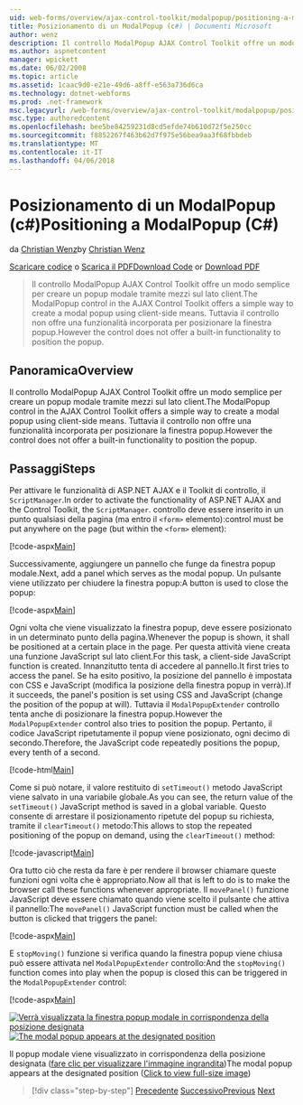 ```yaml
---
uid: web-forms/overview/ajax-control-toolkit/modalpopup/positioning-a-modalpopup-cs
title: Posizionamento di un ModalPopup (c#) | Documenti Microsoft
author: wenz
description: Il controllo ModalPopup AJAX Control Toolkit offre un modo semplice per creare un popup modale tramite mezzi sul lato client. Tuttavia il controllo non offre un...
ms.author: aspnetcontent
manager: wpickett
ms.date: 06/02/2008
ms.topic: article
ms.assetid: 1caac9d0-e21e-49d6-a8ff-e563a736d6ca
ms.technology: dotnet-webforms
ms.prod: .net-framework
msc.legacyurl: /web-forms/overview/ajax-control-toolkit/modalpopup/positioning-a-modalpopup-cs
msc.type: authoredcontent
ms.openlocfilehash: bee5be84259231d8cd5efde74b610d72f5e250cc
ms.sourcegitcommit: f8852267f463b62d7f975e56bea9aa3f68fbbdeb
ms.translationtype: MT
ms.contentlocale: it-IT
ms.lasthandoff: 04/06/2018
---
```

<a name="positioning-a-modalpopup-c"></a><span data-ttu-id="4983e-104">Posizionamento di un ModalPopup (c#)</span><span class="sxs-lookup"><span data-stu-id="4983e-104">Positioning a ModalPopup (C#)</span></span>
====================
<span data-ttu-id="4983e-105">da [Christian Wenz](https://github.com/wenz)</span><span class="sxs-lookup"><span data-stu-id="4983e-105">by [Christian Wenz](https://github.com/wenz)</span></span>

<span data-ttu-id="4983e-106">[Scaricare codice](http://download.microsoft.com/download/2/4/0/24052038-f942-4336-905b-b60ae56f0dd5/ModalPopup4.cs.zip) o [Scarica il PDF](http://download.microsoft.com/download/b/6/a/b6ae89ee-df69-4c87-9bfb-ad1eb2b23373/modalpopup4CS.pdf)</span><span class="sxs-lookup"><span data-stu-id="4983e-106">[Download Code](http://download.microsoft.com/download/2/4/0/24052038-f942-4336-905b-b60ae56f0dd5/ModalPopup4.cs.zip) or [Download PDF](http://download.microsoft.com/download/b/6/a/b6ae89ee-df69-4c87-9bfb-ad1eb2b23373/modalpopup4CS.pdf)</span></span>

> <span data-ttu-id="4983e-107">Il controllo ModalPopup AJAX Control Toolkit offre un modo semplice per creare un popup modale tramite mezzi sul lato client.</span><span class="sxs-lookup"><span data-stu-id="4983e-107">The ModalPopup control in the AJAX Control Toolkit offers a simple way to create a modal popup using client-side means.</span></span> <span data-ttu-id="4983e-108">Tuttavia il controllo non offre una funzionalità incorporata per posizionare la finestra popup.</span><span class="sxs-lookup"><span data-stu-id="4983e-108">However the control does not offer a built-in functionality to position the popup.</span></span>


## <a name="overview"></a><span data-ttu-id="4983e-109">Panoramica</span><span class="sxs-lookup"><span data-stu-id="4983e-109">Overview</span></span>

<span data-ttu-id="4983e-110">Il controllo ModalPopup AJAX Control Toolkit offre un modo semplice per creare un popup modale tramite mezzi sul lato client.</span><span class="sxs-lookup"><span data-stu-id="4983e-110">The ModalPopup control in the AJAX Control Toolkit offers a simple way to create a modal popup using client-side means.</span></span> <span data-ttu-id="4983e-111">Tuttavia il controllo non offre una funzionalità incorporata per posizionare la finestra popup.</span><span class="sxs-lookup"><span data-stu-id="4983e-111">However the control does not offer a built-in functionality to position the popup.</span></span>

## <a name="steps"></a><span data-ttu-id="4983e-112">Passaggi</span><span class="sxs-lookup"><span data-stu-id="4983e-112">Steps</span></span>

<span data-ttu-id="4983e-113">Per attivare le funzionalità di ASP.NET AJAX e il Toolkit di controllo, il `ScriptManager`.</span><span class="sxs-lookup"><span data-stu-id="4983e-113">In order to activate the functionality of ASP.NET AJAX and the Control Toolkit, the `ScriptManager`.</span></span> <span data-ttu-id="4983e-114">controllo deve essere inserito in un punto qualsiasi della pagina (ma entro il `<form>` elemento):</span><span class="sxs-lookup"><span data-stu-id="4983e-114">control must be put anywhere on the page (but within the `<form>` element):</span></span>

[!code-aspx[Main](positioning-a-modalpopup-cs/samples/sample1.aspx)]

<span data-ttu-id="4983e-115">Successivamente, aggiungere un pannello che funge da finestra popup modale.</span><span class="sxs-lookup"><span data-stu-id="4983e-115">Next, add a panel which serves as the modal popup.</span></span> <span data-ttu-id="4983e-116">Un pulsante viene utilizzato per chiudere la finestra popup:</span><span class="sxs-lookup"><span data-stu-id="4983e-116">A button is used to close the popup:</span></span>

[!code-aspx[Main](positioning-a-modalpopup-cs/samples/sample2.aspx)]

<span data-ttu-id="4983e-117">Ogni volta che viene visualizzato la finestra popup, deve essere posizionato in un determinato punto della pagina.</span><span class="sxs-lookup"><span data-stu-id="4983e-117">Whenever the popup is shown, it shall be positioned at a certain place in the page.</span></span> <span data-ttu-id="4983e-118">Per questa attività viene creata una funzione JavaScript sul lato client.</span><span class="sxs-lookup"><span data-stu-id="4983e-118">For this task, a client-side JavaScript function is created.</span></span> <span data-ttu-id="4983e-119">Innanzitutto tenta di accedere al pannello.</span><span class="sxs-lookup"><span data-stu-id="4983e-119">It first tries to access the panel.</span></span> <span data-ttu-id="4983e-120">Se ha esito positivo, la posizione del pannello è impostata con CSS e JavaScript (modifica la posizione della finestra popup in verrà).</span><span class="sxs-lookup"><span data-stu-id="4983e-120">If it succeeds, the panel's position is set using CSS and JavaScript (change the position of the popup at will).</span></span> <span data-ttu-id="4983e-121">Tuttavia il `ModalPopupExtender` controllo tenta anche di posizionare la finestra popup.</span><span class="sxs-lookup"><span data-stu-id="4983e-121">However the `ModalPopupExtender` control also tries to position the popup.</span></span> <span data-ttu-id="4983e-122">Pertanto, il codice JavaScript ripetutamente il popup viene posizionato, ogni decimo di secondo.</span><span class="sxs-lookup"><span data-stu-id="4983e-122">Therefore, the JavaScript code repeatedly positions the popup, every tenth of a second.</span></span>

[!code-html[Main](positioning-a-modalpopup-cs/samples/sample3.html)]

<span data-ttu-id="4983e-123">Come si può notare, il valore restituito di `setTimeout()` metodo JavaScript viene salvato in una variabile globale.</span><span class="sxs-lookup"><span data-stu-id="4983e-123">As you can see, the return value of the `setTimeout()` JavaScript method is saved in a global variable.</span></span> <span data-ttu-id="4983e-124">Questo consente di arrestare il posizionamento ripetute del popup su richiesta, tramite il `clearTimeout()` metodo:</span><span class="sxs-lookup"><span data-stu-id="4983e-124">This allows to stop the repeated positioning of the popup on demand, using the `clearTimeout()` method:</span></span>

[!code-javascript[Main](positioning-a-modalpopup-cs/samples/sample4.js)]

<span data-ttu-id="4983e-125">Ora tutto ciò che resta da fare è per rendere il browser chiamare queste funzioni ogni volta che è appropriato.</span><span class="sxs-lookup"><span data-stu-id="4983e-125">Now all that is left to do is to make the browser call these functions whenever appropriate.</span></span> <span data-ttu-id="4983e-126">Il `movePanel()` funzione JavaScript deve essere chiamato quando viene scelto il pulsante che attiva il pannello:</span><span class="sxs-lookup"><span data-stu-id="4983e-126">The `movePanel()` JavaScript function must be called when the button is clicked that triggers the panel:</span></span>

[!code-aspx[Main](positioning-a-modalpopup-cs/samples/sample5.aspx)]

<span data-ttu-id="4983e-127">E `stopMoving()` funzione si verifica quando la finestra popup viene chiusa può essere attivata nel `ModalPopupExtender` controllo:</span><span class="sxs-lookup"><span data-stu-id="4983e-127">And the `stopMoving()` function comes into play when the popup is closed this can be triggered in the `ModalPopupExtender` control:</span></span>

[!code-aspx[Main](positioning-a-modalpopup-cs/samples/sample6.aspx)]


<span data-ttu-id="4983e-128">[![Verrà visualizzata la finestra popup modale in corrispondenza della posizione designata](positioning-a-modalpopup-cs/_static/image2.png)](positioning-a-modalpopup-cs/_static/image1.png)</span><span class="sxs-lookup"><span data-stu-id="4983e-128">[![The modal popup appears at the designated position](positioning-a-modalpopup-cs/_static/image2.png)](positioning-a-modalpopup-cs/_static/image1.png)</span></span>

<span data-ttu-id="4983e-129">Il popup modale viene visualizzato in corrispondenza della posizione designata ([fare clic per visualizzare l'immagine ingrandita](positioning-a-modalpopup-cs/_static/image3.png))</span><span class="sxs-lookup"><span data-stu-id="4983e-129">The modal popup appears at the designated position ([Click to view full-size image](positioning-a-modalpopup-cs/_static/image3.png))</span></span>

> [!div class="step-by-step"]
> <span data-ttu-id="4983e-130">[Precedente](handling-postbacks-from-a-modalpopup-cs.md)
> [Successivo](launching-a-modal-popup-window-from-server-code-vb.md)</span><span class="sxs-lookup"><span data-stu-id="4983e-130">[Previous](handling-postbacks-from-a-modalpopup-cs.md)
[Next](launching-a-modal-popup-window-from-server-code-vb.md)</span></span>
